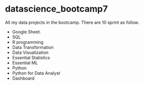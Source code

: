 # datascience_bootcamp7

All my data projects in the bootcamp. There are 10 sprint as follow.

- Google Sheet.
- SQL
- R programming
- Data Transformation
- Data Visualization
- Essential Statistics
- Essential ML
- Python
- Python for Data Analyst
- Dashboard
